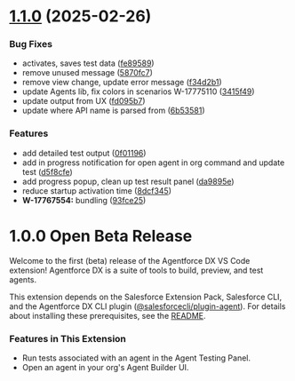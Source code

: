 # [1.1.0](https://github.com/salesforcecli/vsode-agents/compare/v0.1.0...v1.1.0) (2025-02-26)


### Bug Fixes

* activates, saves test data ([fe89589](https://github.com/salesforcecli/vsode-agents/commit/fe89589a46d01f2649493f414b1d85fba92e910e))
* remove unused message ([5870fc7](https://github.com/salesforcecli/vsode-agents/commit/5870fc7f2b2231e9e4bc35dcb9b4037bc48b012c))
* remove view change, update error message ([f34d2b1](https://github.com/salesforcecli/vsode-agents/commit/f34d2b14a815e2f9253b987846dd6808f442b28f))
* update Agents lib, fix colors in scenarios W-17775110 ([3415f49](https://github.com/salesforcecli/vsode-agents/commit/3415f493ed0f89765efd3ffb9c30aefe9b348c87))
* update output from UX ([fd095b7](https://github.com/salesforcecli/vsode-agents/commit/fd095b74ed6c66650c348db0fea9dc75f8bb0268))
* update where API name is parsed from ([6b53581](https://github.com/salesforcecli/vsode-agents/commit/6b535810f713c5ff02aa4685ecff9f2418237de7))


### Features

* add detailed test output ([0f01196](https://github.com/salesforcecli/vsode-agents/commit/0f0119644a42d584d09b77e0cc25e89bcbfebec0))
* add in progress notification for open agent in org command and update test ([d5f8cfe](https://github.com/salesforcecli/vsode-agents/commit/d5f8cfeb02d48a9d265362822746ca059b5deb5e))
* add progress popup, clean up test result panel ([da9895e](https://github.com/salesforcecli/vsode-agents/commit/da9895e129e33a2cd8c4472c60c89f0562ff89c6))
* reduce startup activation time ([8dcf345](https://github.com/salesforcecli/vsode-agents/commit/8dcf345b05a69f26e4682579281d0949f3542497))
* **W-17767554:** bundling ([93fce25](https://github.com/salesforcecli/vsode-agents/commit/93fce256ad99306766b1086997c1a694525b2a12))



# 1.0.0 Open Beta Release

Welcome to the first (beta) release of the Agentforce DX VS Code extension!  Agentforce DX is a suite of tools to build, preview, and test agents. 

This extension depends on the Salesforce Extension Pack, Salesforce CLI, and the Agentforce DX CLI plugin ([@salesforcecli/plugin-agent](https://github.com/salesforcecli/plugin-agent)). For details about installing these prerequisites, see the [README](./README.md).

### Features in This Extension

- Run tests associated with an agent in the Agent Testing Panel.
- Open an agent in your org's Agent Builder UI.
